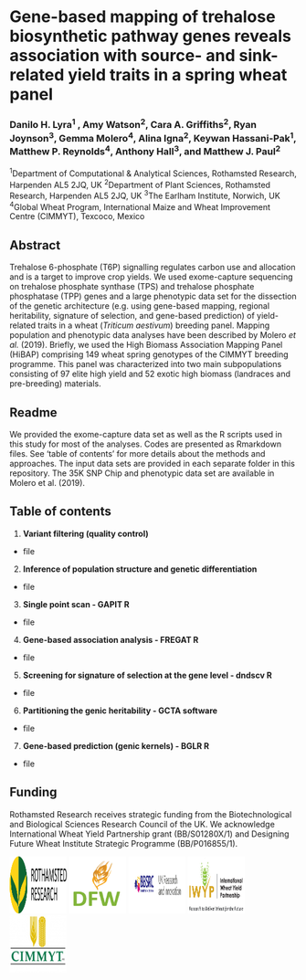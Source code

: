 # **Gene-based mapping of trehalose biosynthetic pathway genes reveals association with source- and sink-related yield traits in a spring wheat panel**

### Danilo H. Lyra<sup>1</sup> , Amy Watson<sup>2</sup>, Cara A. Griffiths<sup>2</sup>, Ryan Joynson<sup>3</sup>, Gemma Molero<sup>4</sup>, Alina Igna<sup>2</sup>, Keywan Hassani-Pak<sup>1</sup>, Matthew P. Reynolds<sup>4</sup>, Anthony Hall<sup>3</sup>, and Matthew J. Paul<sup>2</sup>

<sup>1</sup>Department of Computational & Analytical Sciences, Rothamsted Research, Harpenden AL5 2JQ, UK
<sup>2</sup>Department of Plant Sciences, Rothamsted Research, Harpenden AL5 2JQ, UK
<sup>3</sup>The Earlham Institute, Norwich, UK
<sup>4</sup>Global Wheat Program, International Maize and Wheat Improvement Centre (CIMMYT), Texcoco, Mexico

## Abstract
Trehalose 6-phosphate (T6P) signalling regulates carbon use and allocation and is a target to improve crop yields. We used exome-capture sequencing on trehalose phosphate synthase (TPS) and trehalose phosphate phosphatase (TPP) genes and a large phenotypic data set for the dissection of the genetic architecture (e.g. using gene-based mapping, regional heritability, signature of selection, and gene-based prediction) of yield-related traits in a wheat (*Triticum aestivum*) breeding panel. Mapping population and phenotypic data analyses have been described by Molero *et al.* (2019). Briefly, we used the High Biomass Association Mapping Panel (HiBAP) comprising 149 wheat spring genotypes of the CIMMYT breeding programme. This panel was characterized into two main subpopulations consisting of 97 elite high yield and 52 exotic high biomass (landraces and pre-breeding) materials.

## Readme
We provided the exome-capture data set as well as the R scripts used in this study for most of the analyses. Codes are presented as Rmarkdown files. See ‘table of contents’ for more details about the methods and approaches. The input data sets are provided in each separate folder in this repository. The 35K SNP Chip and phenotypic data set are available in Molero et al. (2019).

## Table of contents
1. **Variant filtering (quality control)**
- file

2. **Inference of population structure and genetic differentiation**
- file

3. **Single point scan - GAPIT R**
- file

4. **Gene-based association analysis - FREGAT R**
- file

5. **Screening for signature of selection at the gene level - dndscv R**
- file

6. **Partitioning the genic heritability - GCTA software**
- file

7. **Gene-based prediction (genic kernels) - BGLR R**
- file

## Funding
Rothamsted Research receives strategic funding from the Biotechnological and Biological Sciences Research Council of the UK. We acknowledge International Wheat Yield Partnership grant (BB/S01280X/1) and Designing Future Wheat Institute Strategic Programme (BB/P016855/1).

<img src="https://github.com/DaniloLyra/exome_HiBAP_data/blob/master/Pictures/rothamsted-logo.png" width="100" height="100">
<img src="https://github.com/DaniloLyra/exome_HiBAP_data/blob/master/Pictures/DFW-logo.jpg" width="100" height="100">
<img src="https://github.com/DaniloLyra/exome_HiBAP_data/blob/master/Pictures/bbsrc-logo.jpg" width="100" height="100">
<img src="https://github.com/DaniloLyra/exome_HiBAP_data/blob/master/Pictures/iwyp-Logo.png" width="100" height="100">
<img src="https://github.com/DaniloLyra/exome_HiBAP_data/blob/master/Pictures/image_1.jpeg" width="100" height="100">
